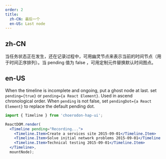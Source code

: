 ```yaml
---
order: 2
title:
  zh-CN: 最后一个
  en-US: Last node
---
```


## zh-CN

当任务状态正在发生，还在记录过程中，可用幽灵节点来表示当前的时间节点（用于时间正序排列）。当 pending 值为 false ，可用定制元件替换默认时间图点。

## en-US

When the timeline is incomplete and ongoing, put a ghost node at last. set `pending={true}` or `pending={a React Element}`. Used in ascend chronological order. When `pending` is not false, set `pendingDot={a React Element}` to replace the default pending dot.

````jsx
import { Timeline } from 'choerodon-hap-ui';

ReactDOM.render(
  <Timeline pending="Recording...">
    <Timeline.Item>Create a services site 2015-09-01</Timeline.Item>
    <Timeline.Item>Solve initial network problems 2015-09-01</Timeline.Item>
    <Timeline.Item>Technical testing 2015-09-01</Timeline.Item>
  </Timeline>,
  mountNode);
````
